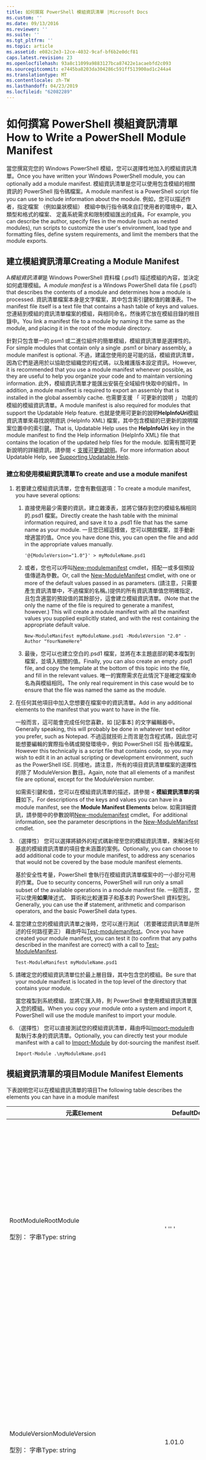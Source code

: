```yaml
---
title: 如何撰寫 PowerShell 模組資訊清單 |Microsoft Docs
ms.custom: ''
ms.date: 09/13/2016
ms.reviewer: ''
ms.suite: ''
ms.tgt_pltfrm: ''
ms.topic: article
ms.assetid: e082c2e3-12ce-4032-9caf-bf6b2e0dcf81
caps.latest.revision: 23
ms.openlocfilehash: 93a8c11099a9883127bca87422e1acaebfd2c093
ms.sourcegitcommit: e7445ba8203da304286c591ff513900ad1c244a4
ms.translationtype: MT
ms.contentlocale: zh-TW
ms.lasthandoff: 04/23/2019
ms.locfileid: "62082289"
---
```

# <a name="how-to-write-a-powershell-module-manifest"></a><span data-ttu-id="fe6ef-102">如何撰寫 PowerShell 模組資訊清單</span><span class="sxs-lookup"><span data-stu-id="fe6ef-102">How to Write a PowerShell Module Manifest</span></span>

<span data-ttu-id="fe6ef-103">當您撰寫完您的 Windows PowerShell 模組，您可以選擇性地加入的模組資訊清單。</span><span class="sxs-lookup"><span data-stu-id="fe6ef-103">Once you have written your Windows PowerShell module, you can optionally add a module manifest.</span></span> <span data-ttu-id="fe6ef-104">模組資訊清單是您可以使用包含模組的相關資訊的 PowerShell 指令碼檔案。</span><span class="sxs-lookup"><span data-stu-id="fe6ef-104">A module manifest is a PowerShell script file you can use to include information about the module.</span></span> <span data-ttu-id="fe6ef-105">例如，您可以描述作者，指定檔案 （例如巢狀模組） 模組中執行指令碼來自訂使用者的環境中，載入類型和格式的檔案、 定義系統需求和限制模組匯出的成員。</span><span class="sxs-lookup"><span data-stu-id="fe6ef-105">For example, you can describe the author, specify files in the module (such as nested modules), run scripts to customize the user's environment, load type and formatting files, define system requirements, and limit the members that the module exports.</span></span>

## <a name="creating-a-module-manifest"></a><span data-ttu-id="fe6ef-106">建立模組資訊清單</span><span class="sxs-lookup"><span data-stu-id="fe6ef-106">Creating a Module Manifest</span></span>

<span data-ttu-id="fe6ef-107">A*模組資訊清單*是 Windows PowerShell 資料檔 (.psd1) 描述模組的內容，並決定如何處理模組。</span><span class="sxs-lookup"><span data-stu-id="fe6ef-107">A *module manifest* is a Windows PowerShell data file (.psd1) that describes the contents of a module and determines how a module is processed.</span></span> <span data-ttu-id="fe6ef-108">資訊清單檔案本身是文字檔案，其中包含索引鍵和值的雜湊表。</span><span class="sxs-lookup"><span data-stu-id="fe6ef-108">The manifest file itself is a text file that contains a hash table of keys and values.</span></span> <span data-ttu-id="fe6ef-109">您連結到模組的資訊清單檔案的模組，與相同命名，然後將它放在模組目錄的根目錄中。</span><span class="sxs-lookup"><span data-stu-id="fe6ef-109">You link a manifest file to a module by naming it the same as the module, and placing it in the root of the module directory.</span></span>

<span data-ttu-id="fe6ef-110">針對只包含單一的.psm1 或二進位組件的簡單模組，模組資訊清單是選擇性的。</span><span class="sxs-lookup"><span data-stu-id="fe6ef-110">For simple modules that contain only a single .psm1 or binary assembly, a module manifest is optional.</span></span> <span data-ttu-id="fe6ef-111">不過，建議您使用的是可能的話，模組資訊清單，因為它們是適用於以協助您組織您的程式碼，以及維護版本設定資訊。</span><span class="sxs-lookup"><span data-stu-id="fe6ef-111">However, it is recommended that you use a module manifest whenever possible, as they are useful to help you organize your code and to maintain versioning information.</span></span> <span data-ttu-id="fe6ef-112">此外，模組資訊清單才能匯出安裝在全域組件快取中的組件。</span><span class="sxs-lookup"><span data-stu-id="fe6ef-112">In addition, a module manifest is required to export an assembly that is installed in the global assembly cache.</span></span> <span data-ttu-id="fe6ef-113">也需要支援 「 可更新的說明 」 功能的模組的模組資訊清單。</span><span class="sxs-lookup"><span data-stu-id="fe6ef-113">A module manifest is also required for modules that support the Updatable Help feature.</span></span> <span data-ttu-id="fe6ef-114">也就是使用可更新的說明**HelpInfoUri**模組資訊清單來尋找說明資訊 (HelpInfo XML) 檔案，其中包含模組的已更新的說明檔案位置中的索引鍵。</span><span class="sxs-lookup"><span data-stu-id="fe6ef-114">That is, Updatable Help uses the **HelpInfoUri** key in the module manifest to find the Help information (HelpInfo XML) file that contains the location of the updated help files for the module.</span></span> <span data-ttu-id="fe6ef-115">如需有關可更新說明的詳細資訊，請參閱 <<c0> [ 支援可更新說明](./supporting-updatable-help.md)。</span><span class="sxs-lookup"><span data-stu-id="fe6ef-115">For more information about Updatable Help, see [Supporting Updatable Help](./supporting-updatable-help.md).</span></span>

### <a name="to-create-and-use-a-module-manifest"></a><span data-ttu-id="fe6ef-116">建立和使用模組資訊清單</span><span class="sxs-lookup"><span data-stu-id="fe6ef-116">To create and use a module manifest</span></span>

1. <span data-ttu-id="fe6ef-117">若要建立模組資訊清單，您會有數個選項：</span><span class="sxs-lookup"><span data-stu-id="fe6ef-117">To create a module manifest, you have several options:</span></span>

   1. <span data-ttu-id="fe6ef-118">直接使用最少需要的資訊，建立雜湊表，並將它儲存到您的模組名稱相同的.psd1 檔案。</span><span class="sxs-lookup"><span data-stu-id="fe6ef-118">Directly create the hash table with the minimal information required, and save it to a .psd1 file that has the same name as your module.</span></span> <span data-ttu-id="fe6ef-119">一旦您已經這樣做，您可以開啟檔案，並手動新增適當的值。</span><span class="sxs-lookup"><span data-stu-id="fe6ef-119">Once you have done this, you can open the file and add in the appropriate values manually.</span></span>

      `'@{ModuleVersion="1.0"}' > myModuleName.psd1`

   2. <span data-ttu-id="fe6ef-120">或者，您也可以呼叫[New-modulemanifest](/powershell/module/Microsoft.PowerShell.Core/New-ModuleManifest) cmdlet，搭配一或多個預設值傳遞為參數。</span><span class="sxs-lookup"><span data-stu-id="fe6ef-120">Or, call the [New-ModuleManifest](/powershell/module/Microsoft.PowerShell.Core/New-ModuleManifest) cmdlet, with one or more of the default values passed in as parameters.</span></span> <span data-ttu-id="fe6ef-121">(請注意，只需要產生資訊清單中，不過檔案的名稱。)提供的所有資訊清單值您明確指定，且包含適當的預設值的其餘部分，這會建立模組資訊清單。</span><span class="sxs-lookup"><span data-stu-id="fe6ef-121">(Note that the only the name of the file is required to generate a manifest, however.) This will create a module manifest with all the manifest values you supplied explicitly stated, and with the rest containing the appropriate default value.</span></span>

      `New-ModuleManifest myModuleName.psd1 -ModuleVersion "2.0" -Author "YourNameHere"`

   3. <span data-ttu-id="fe6ef-122">最後，您可以也建立空白的.psd1 檔案，並將在本主題底部的範本複製到檔案，並填入相關的值。</span><span class="sxs-lookup"><span data-stu-id="fe6ef-122">Finally, you can also create an empty .psd1 file, and copy the template at the bottom of this topic into the file, and fill in the relevant values.</span></span> <span data-ttu-id="fe6ef-123">唯一的實際需求在此情況下是確定檔案命名為與模組相同。</span><span class="sxs-lookup"><span data-stu-id="fe6ef-123">The only real requirement in this case would be to ensure that the file was named the same as the module.</span></span>

2. <span data-ttu-id="fe6ef-124">在任何其他項目中加入您想要在檔案中的資訊清單。</span><span class="sxs-lookup"><span data-stu-id="fe6ef-124">Add in any additional elements to the manifest that you want to have in the file.</span></span>

   <span data-ttu-id="fe6ef-125">一般而言，這可能會完成任何您喜歡，如 [記事本] 的文字編輯器中。</span><span class="sxs-lookup"><span data-stu-id="fe6ef-125">Generally speaking, this will probably be done in whatever text editor you prefer, such as Notepad.</span></span> <span data-ttu-id="fe6ef-126">不過這就技術上而言是包含程式碼，因此您可能想要編輯的實際指令碼或開發環境中，例如 PowerShell ISE 指令碼檔案。</span><span class="sxs-lookup"><span data-stu-id="fe6ef-126">However this technically is a script file that contains code, so you may wish to edit it in an actual scripting or development environment, such as the PowerShell ISE.</span></span> <span data-ttu-id="fe6ef-127">同樣地，請注意，所有的項目資訊清單檔案的選擇性的除了 ModuleVersion 數目。</span><span class="sxs-lookup"><span data-stu-id="fe6ef-127">Again, note that all elements of a manifest file are optional, except for the ModuleVersion number.</span></span>

   <span data-ttu-id="fe6ef-128">如需索引鍵和值，您可以在模組資訊清單的描述，請參閱 <<c0>  **模組資訊清單的項目**如下。</span><span class="sxs-lookup"><span data-stu-id="fe6ef-128">For descriptions of the keys and values you can have in a module manifest, see the **Module Manifest Elements** below.</span></span> <span data-ttu-id="fe6ef-129">如需詳細資訊，請參閱中的參數說明[New-modulemanifest](/powershell/module/Microsoft.PowerShell.Core/New-ModuleManifest) cmdlet。</span><span class="sxs-lookup"><span data-stu-id="fe6ef-129">For additional information, see the parameter descriptions in the  [New-ModuleManifest](/powershell/module/Microsoft.PowerShell.Core/New-ModuleManifest) cmdlet.</span></span>

3. <span data-ttu-id="fe6ef-130">（選擇性） 您可以選擇將額外的程式碼新增至您的模組資訊清單，來解決任何基底的模組資訊清單的項目會未涵蓋的案例。</span><span class="sxs-lookup"><span data-stu-id="fe6ef-130">Optionally, you can choose to add additional code to your module manifest, to address any scenarios that would not be covered by the base module manifest elements.</span></span>

   <span data-ttu-id="fe6ef-131">基於安全性考量，PowerShell 會執行在模組資訊清單檔案中的一小部分可用的作業。</span><span class="sxs-lookup"><span data-stu-id="fe6ef-131">Due to security concerns, PowerShell will run only a small subset of the available operations in a module manifest file.</span></span> <span data-ttu-id="fe6ef-132">一般而言，您可以使用**如果**陳述式、 算術和比較運算子和基本的 PowerShell 資料型別。</span><span class="sxs-lookup"><span data-stu-id="fe6ef-132">Generally, you can use the **if** statement, arithmetic and comparison operators, and the basic PowerShell data types.</span></span>

4. <span data-ttu-id="fe6ef-133">當您建立您的模組資訊清單之後時，您可以進行測試 （若要確認資訊清單是所述的任何路徑更正） 藉由呼叫[Test-modulemanifest](/powershell/module/Microsoft.PowerShell.Core/Test-ModuleManifest)。</span><span class="sxs-lookup"><span data-stu-id="fe6ef-133">Once you have created your module manifest, you can test it (to confirm that any paths described in the manifest are correct) with a call to [Test-ModuleManifest](/powershell/module/Microsoft.PowerShell.Core/Test-ModuleManifest).</span></span>

   `Test-ModuleManifest myModuleName.psd1`

5. <span data-ttu-id="fe6ef-134">請確定您的模組資訊清單位於最上層目錄，其中包含您的模組。</span><span class="sxs-lookup"><span data-stu-id="fe6ef-134">Be sure that your module manifest is located in the top level of the directory that contains your module.</span></span>

   <span data-ttu-id="fe6ef-135">當您複製到系統模組，並將它匯入時，則 PowerShell 會使用模組資訊清單匯入您的模組。</span><span class="sxs-lookup"><span data-stu-id="fe6ef-135">When you copy your module onto a system and import it, PowerShell will use the module manifest to import your module.</span></span>

6. <span data-ttu-id="fe6ef-136">（選擇性） 您可以直接測試您的模組資訊清單，藉由呼叫[Import-module](/powershell/module/Microsoft.PowerShell.Core/Import-Module)由點執行本身的資訊清單。</span><span class="sxs-lookup"><span data-stu-id="fe6ef-136">Optionally, you can directly test your module manifest with a call to [Import-Module](/powershell/module/Microsoft.PowerShell.Core/Import-Module) by dot-sourcing the manifest itself.</span></span>

   `Import-Module .\myModuleName.psd1`

## <a name="module-manifest-elements"></a><span data-ttu-id="fe6ef-137">模組資訊清單的項目</span><span class="sxs-lookup"><span data-stu-id="fe6ef-137">Module Manifest Elements</span></span>

<span data-ttu-id="fe6ef-138">下表說明您可以在模組資訊清單的項目</span><span class="sxs-lookup"><span data-stu-id="fe6ef-138">The following table describes the elements you can have in a module manifest</span></span>

|<span data-ttu-id="fe6ef-139">元素</span><span class="sxs-lookup"><span data-stu-id="fe6ef-139">Element</span></span>|<span data-ttu-id="fe6ef-140">Default</span><span class="sxs-lookup"><span data-stu-id="fe6ef-140">Default</span></span>|<span data-ttu-id="fe6ef-141">描述</span><span class="sxs-lookup"><span data-stu-id="fe6ef-141">Description</span></span>|
|-------------|-------------|-----------------|
|<span data-ttu-id="fe6ef-142">RootModule</span><span class="sxs-lookup"><span data-stu-id="fe6ef-142">RootModule</span></span><br /><br /> <span data-ttu-id="fe6ef-143">型別： 字串</span><span class="sxs-lookup"><span data-stu-id="fe6ef-143">Type: string</span></span>|<span data-ttu-id="fe6ef-144">' '</span><span class="sxs-lookup"><span data-stu-id="fe6ef-144">' '</span></span>|<span data-ttu-id="fe6ef-145">指令碼模組或二進位模組檔案與此資訊清單相關聯。</span><span class="sxs-lookup"><span data-stu-id="fe6ef-145">Script module or binary module file associated with this manifest.</span></span> <span data-ttu-id="fe6ef-146">舊版的 PowerShell 呼叫 ModuleToProcess 的這個項目。</span><span class="sxs-lookup"><span data-stu-id="fe6ef-146">Previous versions of PowerShell called this element the ModuleToProcess.</span></span><br /><br /> <span data-ttu-id="fe6ef-147">可能的根模組的類型可以是空 (這麼做會讓這**Manifest**模組)，指令碼模組的名稱 (.psm1，這樣的處理**指令碼**模組)，或二進位模組 （.exe 或.dll 的名稱這可讓這**二進位**模組)。</span><span class="sxs-lookup"><span data-stu-id="fe6ef-147">Possible types for the root module can be empty (which will make this a **Manifest** module), the name of a script module (.psm1, which makes this a **Script** module), or the name of a binary module (.exe or .dll, which makes this a **Binary** module).</span></span> <span data-ttu-id="fe6ef-148">將模組資訊清單 (.psd1) 或指令碼檔案 (.ps1) 的名稱放在這個項目會導致發生錯誤。</span><span class="sxs-lookup"><span data-stu-id="fe6ef-148">Placing the name of a module manifest (.psd1) or a script file (.ps1) in this element will cause an error to occur.</span></span>|
|<span data-ttu-id="fe6ef-149">ModuleVersion</span><span class="sxs-lookup"><span data-stu-id="fe6ef-149">ModuleVersion</span></span><br /><br /> <span data-ttu-id="fe6ef-150">型別： 字串</span><span class="sxs-lookup"><span data-stu-id="fe6ef-150">Type: string</span></span>|<span data-ttu-id="fe6ef-151">1.0</span><span class="sxs-lookup"><span data-stu-id="fe6ef-151">1.0</span></span>|<span data-ttu-id="fe6ef-152">此模組的版本號碼。</span><span class="sxs-lookup"><span data-stu-id="fe6ef-152">Version number of this module.</span></span> <span data-ttu-id="fe6ef-153">字串必須是可以將轉換成 [System.Version]。</span><span class="sxs-lookup"><span data-stu-id="fe6ef-153">The string must be able to convert to [System.Version].</span></span> <span data-ttu-id="fe6ef-154">也就是 ' #。 #。 #。 #。 #'。</span><span class="sxs-lookup"><span data-stu-id="fe6ef-154">That is, '#.#.#.#.#'.</span></span> <span data-ttu-id="fe6ef-155">`Import-Module` 會載入找到的第一個模組 **$psModulePath**的符合名稱，且至少為最高的 ModuleVersion 為`-MinimumVersion`參數。</span><span class="sxs-lookup"><span data-stu-id="fe6ef-155">`Import-Module` will load the first module it finds on the **$psModulePath** that matches the name, and has at least as high a ModuleVersion, as the `-MinimumVersion` parameter.</span></span> <span data-ttu-id="fe6ef-156">若要匯入特定版本，請使用`-RequiredVersion`參數，而是。</span><span class="sxs-lookup"><span data-stu-id="fe6ef-156">To import a specific version, use the`-RequiredVersion` parameter, instead.</span></span><br /><br /> <span data-ttu-id="fe6ef-157">範例： `ModuleVersion = '1.0'`</span><span class="sxs-lookup"><span data-stu-id="fe6ef-157">Example: `ModuleVersion = '1.0'`</span></span>|
|<span data-ttu-id="fe6ef-158">GUID</span><span class="sxs-lookup"><span data-stu-id="fe6ef-158">GUID</span></span><br /><br /> <span data-ttu-id="fe6ef-159">型別： 字串</span><span class="sxs-lookup"><span data-stu-id="fe6ef-159">Type: string</span></span>|<span data-ttu-id="fe6ef-160">自動產生 GUID</span><span class="sxs-lookup"><span data-stu-id="fe6ef-160">Autogenerated GUID</span></span>|<span data-ttu-id="fe6ef-161">用來唯一識別此模組的識別碼。</span><span class="sxs-lookup"><span data-stu-id="fe6ef-161">ID used to uniquely identify this module.</span></span> <span data-ttu-id="fe6ef-162">請注意，目前無法匯入模組的 GUID。</span><span class="sxs-lookup"><span data-stu-id="fe6ef-162">Note that you cannot currently import a module by GUID.</span></span><br /><br /> <span data-ttu-id="fe6ef-163">範例： `GUID = 'cfc45206-1e49-459d-a8ad-5b571ef94857'`</span><span class="sxs-lookup"><span data-stu-id="fe6ef-163">Example: `GUID = 'cfc45206-1e49-459d-a8ad-5b571ef94857'`</span></span>|
|<span data-ttu-id="fe6ef-164">作者</span><span class="sxs-lookup"><span data-stu-id="fe6ef-164">Author</span></span><br /><br /> <span data-ttu-id="fe6ef-165">型別： 字串</span><span class="sxs-lookup"><span data-stu-id="fe6ef-165">Type: string</span></span>|<span data-ttu-id="fe6ef-166">無</span><span class="sxs-lookup"><span data-stu-id="fe6ef-166">None</span></span>|<span data-ttu-id="fe6ef-167">此模組的作者。</span><span class="sxs-lookup"><span data-stu-id="fe6ef-167">Author of this module.</span></span><br /><br /> <span data-ttu-id="fe6ef-168">範例： `Author = 'AuthorNameHere'`</span><span class="sxs-lookup"><span data-stu-id="fe6ef-168">Example: `Author = 'AuthorNameHere'`</span></span>|
|<span data-ttu-id="fe6ef-169">CompanyName</span><span class="sxs-lookup"><span data-stu-id="fe6ef-169">CompanyName</span></span><br /><br /> <span data-ttu-id="fe6ef-170">型別： 字串</span><span class="sxs-lookup"><span data-stu-id="fe6ef-170">Type: string</span></span>|<span data-ttu-id="fe6ef-171">Unknown</span><span class="sxs-lookup"><span data-stu-id="fe6ef-171">Unknown</span></span>|<span data-ttu-id="fe6ef-172">公司或廠商，此模組。</span><span class="sxs-lookup"><span data-stu-id="fe6ef-172">Company or vendor of this module.</span></span><br /><br /> <span data-ttu-id="fe6ef-173">範例： `CompanyName = 'Fabrikam'`</span><span class="sxs-lookup"><span data-stu-id="fe6ef-173">Example: `CompanyName = 'Fabrikam'`</span></span>|
|<span data-ttu-id="fe6ef-174">著作權</span><span class="sxs-lookup"><span data-stu-id="fe6ef-174">Copyright</span></span><br /><br /> <span data-ttu-id="fe6ef-175">型別： 字串</span><span class="sxs-lookup"><span data-stu-id="fe6ef-175">Type: string</span></span>|<span data-ttu-id="fe6ef-176">（c) [currentYear] [作者]。</span><span class="sxs-lookup"><span data-stu-id="fe6ef-176">(c) [currentYear] [Author].</span></span> <span data-ttu-id="fe6ef-177">著作權所有，並保留一切權利。</span><span class="sxs-lookup"><span data-stu-id="fe6ef-177">All rights reserved.</span></span>|<span data-ttu-id="fe6ef-178">此模組的著作權聲明。</span><span class="sxs-lookup"><span data-stu-id="fe6ef-178">Copyright statement for this module.</span></span><br /><br /> <span data-ttu-id="fe6ef-179">範例： `Copyright = '2016 AuthorName. All rights reserved.'`</span><span class="sxs-lookup"><span data-stu-id="fe6ef-179">Example: `Copyright = '2016 AuthorName. All rights reserved.'`</span></span>|
|<span data-ttu-id="fe6ef-180">描述</span><span class="sxs-lookup"><span data-stu-id="fe6ef-180">Description</span></span><br /><br /> <span data-ttu-id="fe6ef-181">型別： 字串</span><span class="sxs-lookup"><span data-stu-id="fe6ef-181">Type: string</span></span>|<span data-ttu-id="fe6ef-182">' '</span><span class="sxs-lookup"><span data-stu-id="fe6ef-182">' '</span></span>|<span data-ttu-id="fe6ef-183">此模組所提供之功能的描述。</span><span class="sxs-lookup"><span data-stu-id="fe6ef-183">Description of the functionality provided by this module.</span></span><br /><br /> <span data-ttu-id="fe6ef-184">範例： `Description = 'This is a description of a module.'`</span><span class="sxs-lookup"><span data-stu-id="fe6ef-184">Example: `Description = 'This is a description of a module.'`</span></span>|
|<span data-ttu-id="fe6ef-185">PowerShellVersion</span><span class="sxs-lookup"><span data-stu-id="fe6ef-185">PowerShellVersion</span></span><br /><br /> <span data-ttu-id="fe6ef-186">型別： 字串</span><span class="sxs-lookup"><span data-stu-id="fe6ef-186">Type: string</span></span>|<span data-ttu-id="fe6ef-187">' '</span><span class="sxs-lookup"><span data-stu-id="fe6ef-187">' '</span></span>|<span data-ttu-id="fe6ef-188">此模組所需的 Windows PowerShell 引擎的最小版本。</span><span class="sxs-lookup"><span data-stu-id="fe6ef-188">Minimum version of the Windows PowerShell engine required by this module.</span></span> <span data-ttu-id="fe6ef-189">目前有效的值為 1.0、 2.0、 3.0、 4.0 和 5.0。</span><span class="sxs-lookup"><span data-stu-id="fe6ef-189">Current valid values are 1.0, 2.0, 3.0, 4.0, and 5.0.</span></span><br /><br /> <span data-ttu-id="fe6ef-190">範例： `PowerShellVersion = '5.0'`</span><span class="sxs-lookup"><span data-stu-id="fe6ef-190">Example: `PowerShellVersion = '5.0'`</span></span>|
|<span data-ttu-id="fe6ef-191">PowerShellHostName</span><span class="sxs-lookup"><span data-stu-id="fe6ef-191">PowerShellHostName</span></span><br /><br /> <span data-ttu-id="fe6ef-192">型別： 字串</span><span class="sxs-lookup"><span data-stu-id="fe6ef-192">Type: string</span></span>|<span data-ttu-id="fe6ef-193">' '</span><span class="sxs-lookup"><span data-stu-id="fe6ef-193">' '</span></span>|<span data-ttu-id="fe6ef-194">指定 Windows PowerShell 主應用程式所需的模組名稱。</span><span class="sxs-lookup"><span data-stu-id="fe6ef-194">Specifies the name of the Windows PowerShell host that is required by the module.</span></span> <span data-ttu-id="fe6ef-195">這個名稱是由 Windows PowerShell 提供。</span><span class="sxs-lookup"><span data-stu-id="fe6ef-195">This name is provided by Windows PowerShell.</span></span> <span data-ttu-id="fe6ef-196">若要尋找主機程式名稱，在程式中，輸入： `$host.name` 。</span><span class="sxs-lookup"><span data-stu-id="fe6ef-196">To find the name of a host program, in the program, type: `$host.name` .</span></span><br /><br /> <span data-ttu-id="fe6ef-197">範例： `PowerShellHostName = 'Windows PowerShell ISE Host'`</span><span class="sxs-lookup"><span data-stu-id="fe6ef-197">Example: `PowerShellHostName = 'Windows PowerShell ISE Host'`</span></span>|
|<span data-ttu-id="fe6ef-198">PowerShellHostVersion</span><span class="sxs-lookup"><span data-stu-id="fe6ef-198">PowerShellHostVersion</span></span><br /><br /> <span data-ttu-id="fe6ef-199">型別： 字串</span><span class="sxs-lookup"><span data-stu-id="fe6ef-199">Type: string</span></span>|<span data-ttu-id="fe6ef-200">' '</span><span class="sxs-lookup"><span data-stu-id="fe6ef-200">' '</span></span>|<span data-ttu-id="fe6ef-201">此模組所需的 Windows PowerShell 主機的最小版本。</span><span class="sxs-lookup"><span data-stu-id="fe6ef-201">Minimum version of the Windows PowerShell host required by this module.</span></span><br /><br /> <span data-ttu-id="fe6ef-202">範例： `PowerShellHostVersion = '2.0'`</span><span class="sxs-lookup"><span data-stu-id="fe6ef-202">Example: `PowerShellHostVersion = '2.0'`</span></span>|
|<span data-ttu-id="fe6ef-203">DotNetFrameworkVersion</span><span class="sxs-lookup"><span data-stu-id="fe6ef-203">DotNetFrameworkVersion</span></span><br /><br /> <span data-ttu-id="fe6ef-204">型別： 字串</span><span class="sxs-lookup"><span data-stu-id="fe6ef-204">Type: string</span></span>|<span data-ttu-id="fe6ef-205">' '</span><span class="sxs-lookup"><span data-stu-id="fe6ef-205">' '</span></span>|<span data-ttu-id="fe6ef-206">此模組所需的 Microsoft.NET Framework 的最低版本。</span><span class="sxs-lookup"><span data-stu-id="fe6ef-206">Minimum version of Microsoft .NET Framework required by this module.</span></span><br /><br /> <span data-ttu-id="fe6ef-207">範例： `DotNetFrameworkVersion = '3.5'`</span><span class="sxs-lookup"><span data-stu-id="fe6ef-207">Example: `DotNetFrameworkVersion = '3.5'`</span></span>|
|<span data-ttu-id="fe6ef-208">CLRVersion</span><span class="sxs-lookup"><span data-stu-id="fe6ef-208">CLRVersion</span></span><br /><br /> <span data-ttu-id="fe6ef-209">型別： 字串</span><span class="sxs-lookup"><span data-stu-id="fe6ef-209">Type: string</span></span>|<span data-ttu-id="fe6ef-210">' '</span><span class="sxs-lookup"><span data-stu-id="fe6ef-210">' '</span></span>|<span data-ttu-id="fe6ef-211">Common language runtime (CLR) 此模組所需的最小版本。</span><span class="sxs-lookup"><span data-stu-id="fe6ef-211">Minimum version of the common language runtime (CLR) required by this module.</span></span><br /><br /> <span data-ttu-id="fe6ef-212">範例： `CLRVersion = '3.5'`</span><span class="sxs-lookup"><span data-stu-id="fe6ef-212">Example: `CLRVersion = '3.5'`</span></span>|
|<span data-ttu-id="fe6ef-213">ProcessorArchitecture</span><span class="sxs-lookup"><span data-stu-id="fe6ef-213">ProcessorArchitecture</span></span><br /><br /> <span data-ttu-id="fe6ef-214">型別： 字串</span><span class="sxs-lookup"><span data-stu-id="fe6ef-214">Type: string</span></span>|<span data-ttu-id="fe6ef-215">' '</span><span class="sxs-lookup"><span data-stu-id="fe6ef-215">' '</span></span>|<span data-ttu-id="fe6ef-216">處理器架構 （無、 X86，Amd64） 此模組所需。</span><span class="sxs-lookup"><span data-stu-id="fe6ef-216">Processor architecture (None, X86, Amd64) required by this module.</span></span> <span data-ttu-id="fe6ef-217">有效值為 x86、AMD64、IA64 和 None (未知或未指定)。</span><span class="sxs-lookup"><span data-stu-id="fe6ef-217">Valid values are x86, AMD64, IA64, and None (unknown or unspecified).</span></span><br /><br /> <span data-ttu-id="fe6ef-218">範例： `ProcessorArchitecture = 'x86'`</span><span class="sxs-lookup"><span data-stu-id="fe6ef-218">Example: `ProcessorArchitecture = 'x86'`</span></span>|
|<span data-ttu-id="fe6ef-219">RequiredModules</span><span class="sxs-lookup"><span data-stu-id="fe6ef-219">RequiredModules</span></span><br /><br /> <span data-ttu-id="fe6ef-220">類型: [字串 []]</span><span class="sxs-lookup"><span data-stu-id="fe6ef-220">Type: [string[]]</span></span>|<span data-ttu-id="fe6ef-221">@()</span><span class="sxs-lookup"><span data-stu-id="fe6ef-221">@()</span></span>|<span data-ttu-id="fe6ef-222">必須匯入全域環境，再匯入此模組的模組。</span><span class="sxs-lookup"><span data-stu-id="fe6ef-222">Modules that must be imported into the global environment prior to importing this module.</span></span> <span data-ttu-id="fe6ef-223">這會載入列，除非它們已經載入任何模組。</span><span class="sxs-lookup"><span data-stu-id="fe6ef-223">This will load any modules listed unless they have already been loaded.</span></span> <span data-ttu-id="fe6ef-224">（例如，某些模組可能已經載入不同的模組。）。</span><span class="sxs-lookup"><span data-stu-id="fe6ef-224">(For example, some modules may already be loaded by a different module.).</span></span> <span data-ttu-id="fe6ef-225">您也可指定要載入使用的特定版本`RequiredVersion`而非`ModuleVersion`。</span><span class="sxs-lookup"><span data-stu-id="fe6ef-225">It is also possible to specify a specific version to load using `RequiredVersion` rather than `ModuleVersion`.</span></span> <span data-ttu-id="fe6ef-226">當使用`ModuleVersion`會載入指定的版本至少提供的最新版本。</span><span class="sxs-lookup"><span data-stu-id="fe6ef-226">When using `ModuleVersion` it will load the newest version available with a minimum of the version specified.</span></span><br /><br /> <span data-ttu-id="fe6ef-227">範例： `RequiredModules = @(@{ModuleName="myDependentModule"; ModuleVersion="2.0"; Guid="cfc45206-1e49-459d-a8ad-5b571ef94857"})`</span><span class="sxs-lookup"><span data-stu-id="fe6ef-227">Example: `RequiredModules = @(@{ModuleName="myDependentModule"; ModuleVersion="2.0"; Guid="cfc45206-1e49-459d-a8ad-5b571ef94857"})`</span></span><br /><br /> <span data-ttu-id="fe6ef-228">範例： `RequiredModules = @(@{ModuleName="myDependentModule"; RequiredVersion="1.5"; Guid="cfc45206-1e49-459d-a8ad-5b571ef94857"})`</span><span class="sxs-lookup"><span data-stu-id="fe6ef-228">Example: `RequiredModules = @(@{ModuleName="myDependentModule"; RequiredVersion="1.5"; Guid="cfc45206-1e49-459d-a8ad-5b571ef94857"})`</span></span>|
|<span data-ttu-id="fe6ef-229">RequiredAssemblies</span><span class="sxs-lookup"><span data-stu-id="fe6ef-229">RequiredAssemblies</span></span><br /><br /> <span data-ttu-id="fe6ef-230">類型: [字串 []]</span><span class="sxs-lookup"><span data-stu-id="fe6ef-230">Type: [string[]]</span></span>|<span data-ttu-id="fe6ef-231">@()</span><span class="sxs-lookup"><span data-stu-id="fe6ef-231">@()</span></span>|<span data-ttu-id="fe6ef-232">必須先載入才能匯入此模組的組件。</span><span class="sxs-lookup"><span data-stu-id="fe6ef-232">Assemblies that must be loaded prior to importing this module.</span></span><br /><br /> <span data-ttu-id="fe6ef-233">請注意，不同於 RequiredModules，PowerShell 會載入 RequiredAssemblies 是否尚未載入。</span><span class="sxs-lookup"><span data-stu-id="fe6ef-233">Note that unlike RequiredModules, PowerShell will load the RequiredAssemblies if they are not already loaded.</span></span>|
|<span data-ttu-id="fe6ef-234">ScriptsToProcess</span><span class="sxs-lookup"><span data-stu-id="fe6ef-234">ScriptsToProcess</span></span><br /><br /> <span data-ttu-id="fe6ef-235">類型: [字串 []]</span><span class="sxs-lookup"><span data-stu-id="fe6ef-235">Type: [string[]]</span></span>|<span data-ttu-id="fe6ef-236">@()</span><span class="sxs-lookup"><span data-stu-id="fe6ef-236">@()</span></span>|<span data-ttu-id="fe6ef-237">匯入模組時，呼叫端的工作階段狀態中執行的指令碼 (.ps1) 檔案。</span><span class="sxs-lookup"><span data-stu-id="fe6ef-237">Script (.ps1) files that are run in the caller's session state when the module is imported.</span></span> <span data-ttu-id="fe6ef-238">這可能是全域的工作階段狀態，或在巢狀模組，另一個模組的工作階段狀態。</span><span class="sxs-lookup"><span data-stu-id="fe6ef-238">This could be the global session state or, for nested modules, the session state of another module.</span></span> <span data-ttu-id="fe6ef-239">您可以使用這些指令碼來準備環境，您可能會使用登入指令碼一樣。</span><span class="sxs-lookup"><span data-stu-id="fe6ef-239">You can use these scripts to prepare an environment just as you might use a login script.</span></span><br /><br /> <span data-ttu-id="fe6ef-240">載入任何模組資訊清單中列出之前，會執行這些指令碼。</span><span class="sxs-lookup"><span data-stu-id="fe6ef-240">These scripts are run before any of the modules listed in the manifest are loaded.</span></span>|
|<span data-ttu-id="fe6ef-241">TypesToProcess</span><span class="sxs-lookup"><span data-stu-id="fe6ef-241">TypesToProcess</span></span><br /><br /> <span data-ttu-id="fe6ef-242">類型: [物件 []]</span><span class="sxs-lookup"><span data-stu-id="fe6ef-242">Type: [Object[]]</span></span>|<span data-ttu-id="fe6ef-243">@()</span><span class="sxs-lookup"><span data-stu-id="fe6ef-243">@()</span></span>|<span data-ttu-id="fe6ef-244">輸入匯入此模組時要載入的檔案 (.ps1xml)。</span><span class="sxs-lookup"><span data-stu-id="fe6ef-244">Type files (.ps1xml) to be loaded when importing this module.</span></span>|
|<span data-ttu-id="fe6ef-245">FormatsToProcess</span><span class="sxs-lookup"><span data-stu-id="fe6ef-245">FormatsToProcess</span></span><br /><br /> <span data-ttu-id="fe6ef-246">類型: [物件 []]</span><span class="sxs-lookup"><span data-stu-id="fe6ef-246">Type: [Object[]]</span></span>|<span data-ttu-id="fe6ef-247">@()</span><span class="sxs-lookup"><span data-stu-id="fe6ef-247">@()</span></span>|<span data-ttu-id="fe6ef-248">格式匯入此模組時要載入的檔案 (.ps1xml)。</span><span class="sxs-lookup"><span data-stu-id="fe6ef-248">Format files (.ps1xml) to be loaded when importing this module.</span></span>|
|<span data-ttu-id="fe6ef-249">NestedModules</span><span class="sxs-lookup"><span data-stu-id="fe6ef-249">NestedModules</span></span><br /><br /> <span data-ttu-id="fe6ef-250">類型: [物件 []]</span><span class="sxs-lookup"><span data-stu-id="fe6ef-250">Type: [Object[]]</span></span>|<span data-ttu-id="fe6ef-251">@()</span><span class="sxs-lookup"><span data-stu-id="fe6ef-251">@()</span></span>|<span data-ttu-id="fe6ef-252">要作為巢狀模組的 RootModule/ModuleToProcess 中指定的模組匯入模組。</span><span class="sxs-lookup"><span data-stu-id="fe6ef-252">Modules to import as nested modules of the module specified in RootModule/ModuleToProcess.</span></span><br /><br /> <span data-ttu-id="fe6ef-253">將模組名稱新增至這個項目是類似於呼叫`Import-Module`從您的指令碼或組件程式碼。</span><span class="sxs-lookup"><span data-stu-id="fe6ef-253">Adding a module name to this element is similar to calling `Import-Module` from within your script or assembly code.</span></span> <span data-ttu-id="fe6ef-254">主要差異是您更輕鬆地查看哪些要載入這裡資訊清單檔中。</span><span class="sxs-lookup"><span data-stu-id="fe6ef-254">The main difference is that it's easier to see what you are loading here in the manifest file.</span></span> <span data-ttu-id="fe6ef-255">此外，以下載入模組時，您將尚未有載入實際的模組。</span><span class="sxs-lookup"><span data-stu-id="fe6ef-255">Also, if a module fails to load here, you will not yet have loaded your actual module.</span></span><br /><br /> <span data-ttu-id="fe6ef-256">除了其他模組中，您可能也會載入此處的指令碼 (.ps1) 檔案。</span><span class="sxs-lookup"><span data-stu-id="fe6ef-256">In addition to other modules, you may also load script (.ps1) files here.</span></span> <span data-ttu-id="fe6ef-257">這些檔案會在根模組的內容中執行。</span><span class="sxs-lookup"><span data-stu-id="fe6ef-257">These files will execute in the context of the root module.</span></span> <span data-ttu-id="fe6ef-258">（這相當於來源中的根模組的指令碼的點。）</span><span class="sxs-lookup"><span data-stu-id="fe6ef-258">(This is equivalent to dot sourcing the script in your root module.)</span></span>|
|<span data-ttu-id="fe6ef-259">FunctionsToExport</span><span class="sxs-lookup"><span data-stu-id="fe6ef-259">FunctionsToExport</span></span><br /><br /> <span data-ttu-id="fe6ef-260">輸入：String</span><span class="sxs-lookup"><span data-stu-id="fe6ef-260">Type: String</span></span>|<span data-ttu-id="fe6ef-261">'\*'</span><span class="sxs-lookup"><span data-stu-id="fe6ef-261">'\*'</span></span>|<span data-ttu-id="fe6ef-262">指定模組匯出 （允許字元的萬用字元） 的函式，呼叫端的工作階段狀態。</span><span class="sxs-lookup"><span data-stu-id="fe6ef-262">Specifies the functions that the module exports (wildcard characters are permitted) to the caller's session state.</span></span> <span data-ttu-id="fe6ef-263">根據預設，會匯出所有函式。</span><span class="sxs-lookup"><span data-stu-id="fe6ef-263">By default, all functions are exported.</span></span> <span data-ttu-id="fe6ef-264">您可以使用此金鑰來限制模組匯出的函式。</span><span class="sxs-lookup"><span data-stu-id="fe6ef-264">You can use this key to restrict the functions that are exported by the module.</span></span><br /><br /> <span data-ttu-id="fe6ef-265">呼叫者工作階段狀態可以是全域的工作階段狀態，或在巢狀模組，另一個模組的工作階段狀態。</span><span class="sxs-lookup"><span data-stu-id="fe6ef-265">The caller's session state can be the global session state or, for nested modules, the session state of another module.</span></span> <span data-ttu-id="fe6ef-266">當鏈結巢狀的模組，所有巢狀模組所匯出的函式會匯出全域工作階段狀態，除非使用 FunctionsToExport 金鑰鏈結中的模組會限制的函式。</span><span class="sxs-lookup"><span data-stu-id="fe6ef-266">When chaining nested modules, all functions that are exported by a nested module will be exported to the global session state unless a module in the chain restricts the function by using the FunctionsToExport key.</span></span><br /><br /> <span data-ttu-id="fe6ef-267">如果資訊清單也會匯出函式的別名，此金鑰可以移除 AliasesToExport 機碼中的函式會列出其別名，但此機碼不能加入清單的函式的別名。</span><span class="sxs-lookup"><span data-stu-id="fe6ef-267">If the manifest also exports aliases for the functions, this key can remove functions whose aliases are listed in the AliasesToExport key, but this key cannot add function aliases to the list.</span></span>|
|<span data-ttu-id="fe6ef-268">CmdletsToExport</span><span class="sxs-lookup"><span data-stu-id="fe6ef-268">CmdletsToExport</span></span><br /><br /> <span data-ttu-id="fe6ef-269">輸入：String</span><span class="sxs-lookup"><span data-stu-id="fe6ef-269">Type: String</span></span>|<span data-ttu-id="fe6ef-270">'\*'</span><span class="sxs-lookup"><span data-stu-id="fe6ef-270">'\*'</span></span>|<span data-ttu-id="fe6ef-271">指定模組匯出 （允許字元的萬用字元） 的 cmdlet。</span><span class="sxs-lookup"><span data-stu-id="fe6ef-271">Specifies the cmdlets that the module exports (wildcard characters are permitted).</span></span> <span data-ttu-id="fe6ef-272">根據預設，會匯出所有的 cmdlet。</span><span class="sxs-lookup"><span data-stu-id="fe6ef-272">By default, all cmdlets are exported.</span></span> <span data-ttu-id="fe6ef-273">您可以使用此金鑰來限制模組匯出的 cmdlet。</span><span class="sxs-lookup"><span data-stu-id="fe6ef-273">You can use this key to restrict the cmdlets that are exported by the module.</span></span><br /><br /> <span data-ttu-id="fe6ef-274">呼叫者工作階段狀態可以是全域的工作階段狀態，或在巢狀模組，另一個模組的工作階段狀態。</span><span class="sxs-lookup"><span data-stu-id="fe6ef-274">The caller's session state can be the global session state or, for nested modules, the session state of another module.</span></span> <span data-ttu-id="fe6ef-275">時您會將巢狀的模組的鏈結，巢狀模組所匯出的所有 cmdlet 會最終都匯出全域工作階段狀態除非鏈結中的模組會限制使用 CmdletsToExport 金鑰的 cmdlet。</span><span class="sxs-lookup"><span data-stu-id="fe6ef-275">When you are chaining nested modules, all cmdlets that are exported by a nested module will be ultimately exported to the global session state unless a module in the chain restricts the cmdlet by using the CmdletsToExport key.</span></span><br /><br /> <span data-ttu-id="fe6ef-276">如果資訊清單也會匯出別名的 cmdlet，此金鑰可以移除 AliasesToExport 機碼中的 cmdlet 會列出其別名，但這個機碼無法將 cmdlet 別名加入至清單。</span><span class="sxs-lookup"><span data-stu-id="fe6ef-276">If the manifest also exports aliases for the cmdlets, this key can remove cmdlets whose aliases are listed in the AliasesToExport key, but this key cannot add cmdlet aliases to the list.</span></span>|
|<span data-ttu-id="fe6ef-277">VariablesToExport</span><span class="sxs-lookup"><span data-stu-id="fe6ef-277">VariablesToExport</span></span><br /><br /> <span data-ttu-id="fe6ef-278">輸入：String</span><span class="sxs-lookup"><span data-stu-id="fe6ef-278">Type: String</span></span>|<span data-ttu-id="fe6ef-279">'\*'</span><span class="sxs-lookup"><span data-stu-id="fe6ef-279">'\*'</span></span>|<span data-ttu-id="fe6ef-280">指定呼叫端的工作階段狀態模組匯出 （允許字元的萬用字元） 的變數。</span><span class="sxs-lookup"><span data-stu-id="fe6ef-280">Specifies the variables that the module exports (wildcard characters are permitted) to the caller's session state.</span></span> <span data-ttu-id="fe6ef-281">根據預設，會匯出所有的變數。</span><span class="sxs-lookup"><span data-stu-id="fe6ef-281">By default, all variables are exported.</span></span> <span data-ttu-id="fe6ef-282">您可以使用此金鑰來限制模組匯出的變數。</span><span class="sxs-lookup"><span data-stu-id="fe6ef-282">You can use this key to restrict the variables that are exported by the module.</span></span><br /><br /> <span data-ttu-id="fe6ef-283">呼叫者工作階段狀態可以是全域的工作階段狀態，或在巢狀模組，另一個模組的工作階段狀態。</span><span class="sxs-lookup"><span data-stu-id="fe6ef-283">The caller's session state can be the global session state or, for nested modules, the session state of another module.</span></span> <span data-ttu-id="fe6ef-284">當您鏈結巢狀的模組時，巢狀模組所匯出的所有變數會都匯出全域工作階段狀態，除非鏈結中的模組使用 VariablesToExport 金鑰限制變數。</span><span class="sxs-lookup"><span data-stu-id="fe6ef-284">When you are chaining nested modules, all variables that are exported by a nested module will be exported to the global session state unless a module in the chain restricts the variable by using the VariablesToExport key.</span></span><br /><br /> <span data-ttu-id="fe6ef-285">如果資訊清單也會匯出別名的變數，此金鑰可以 AliasesToExport 索引鍵中移除列出其別名的變數，但這個機碼不能將變數的別名新增到清單。</span><span class="sxs-lookup"><span data-stu-id="fe6ef-285">If the manifest also exports aliases for the variables, this key can remove variables whose aliases are listed in the AliasesToExport key, but this key cannot add variable aliases to the list.</span></span>|
|<span data-ttu-id="fe6ef-286">AliasesToExport</span><span class="sxs-lookup"><span data-stu-id="fe6ef-286">AliasesToExport</span></span><br /><br /> <span data-ttu-id="fe6ef-287">輸入：String</span><span class="sxs-lookup"><span data-stu-id="fe6ef-287">Type: String</span></span>|<span data-ttu-id="fe6ef-288">'\*'</span><span class="sxs-lookup"><span data-stu-id="fe6ef-288">'\*'</span></span>|<span data-ttu-id="fe6ef-289">指定呼叫端的工作階段狀態模組匯出 （允許字元的萬用字元） 的別名。</span><span class="sxs-lookup"><span data-stu-id="fe6ef-289">Specifies the aliases that the module exports (wildcard characters are permitted) to the caller's session state.</span></span> <span data-ttu-id="fe6ef-290">根據預設，會匯出所有的別名。</span><span class="sxs-lookup"><span data-stu-id="fe6ef-290">By default, all aliases are exported.</span></span> <span data-ttu-id="fe6ef-291">您可以使用此金鑰來限制模組匯出的別名。</span><span class="sxs-lookup"><span data-stu-id="fe6ef-291">You can use this key to restrict the aliases that are exported by the module.</span></span><br /><br /> <span data-ttu-id="fe6ef-292">呼叫者工作階段狀態可以是全域的工作階段狀態，或在巢狀模組，另一個模組的工作階段狀態。</span><span class="sxs-lookup"><span data-stu-id="fe6ef-292">The caller's session state can be the global session state or, for nested modules, the session state of another module.</span></span> <span data-ttu-id="fe6ef-293">時您會將巢狀的模組的鏈結，巢狀模組所匯出的所有別名會最終都匯出全域工作階段狀態除非鏈結中的模組會限制使用 AliasesToExport 索引鍵的別名。</span><span class="sxs-lookup"><span data-stu-id="fe6ef-293">When you are chaining nested modules, all aliases that are exported by a nested module will be ultimately exported to the global session state unless a module in the chain restricts the alias by using the AliasesToExport key.</span></span>|
|<span data-ttu-id="fe6ef-294">ModuleList</span><span class="sxs-lookup"><span data-stu-id="fe6ef-294">ModuleList</span></span><br /><br /> <span data-ttu-id="fe6ef-295">類型: [字串 []]</span><span class="sxs-lookup"><span data-stu-id="fe6ef-295">Type: [string[]]</span></span>|<span data-ttu-id="fe6ef-296">@()</span><span class="sxs-lookup"><span data-stu-id="fe6ef-296">@()</span></span>|<span data-ttu-id="fe6ef-297">指定此模組會封裝的所有模組。</span><span class="sxs-lookup"><span data-stu-id="fe6ef-297">Specifies all the modules that are packaged with this module.</span></span> <span data-ttu-id="fe6ef-298">這些模組可以依名稱 （以逗號分隔字串） 或雜湊表輸入模組名稱和 GUID 的索引鍵。</span><span class="sxs-lookup"><span data-stu-id="fe6ef-298">These modules can be entered by name (a comma-separated string) or as a hash table with ModuleName and GUID keys.</span></span> <span data-ttu-id="fe6ef-299">雜湊表也可以有選擇性的 ModuleVersion 索引鍵。</span><span class="sxs-lookup"><span data-stu-id="fe6ef-299">The hash table can also have an optional ModuleVersion key.</span></span> <span data-ttu-id="fe6ef-300">ModuleList 索引鍵被設計來做為模組詳細目錄。</span><span class="sxs-lookup"><span data-stu-id="fe6ef-300">The ModuleList key is designed to act as a module inventory.</span></span> <span data-ttu-id="fe6ef-301">這些模組不會自動處理。</span><span class="sxs-lookup"><span data-stu-id="fe6ef-301">These modules are not automatically processed.</span></span>|
|<span data-ttu-id="fe6ef-302">檔案清單</span><span class="sxs-lookup"><span data-stu-id="fe6ef-302">FileList</span></span><br /><br /> <span data-ttu-id="fe6ef-303">類型: [字串 []]</span><span class="sxs-lookup"><span data-stu-id="fe6ef-303">Type: [string[]]</span></span>|<span data-ttu-id="fe6ef-304">@()</span><span class="sxs-lookup"><span data-stu-id="fe6ef-304">@()</span></span>|<span data-ttu-id="fe6ef-305">此模組所隨附的所有檔案的清單。</span><span class="sxs-lookup"><span data-stu-id="fe6ef-305">List of all files packaged with this module.</span></span> <span data-ttu-id="fe6ef-306">為 ModuleList，FileList 可以協助您為 [清查] 清單中，與否則不會處理。</span><span class="sxs-lookup"><span data-stu-id="fe6ef-306">As with ModuleList, FileList is to assist you as an inventory list, and is not otherwise processed.</span></span>|
|<span data-ttu-id="fe6ef-307">PrivateData</span><span class="sxs-lookup"><span data-stu-id="fe6ef-307">PrivateData</span></span><br /><br /> <span data-ttu-id="fe6ef-308">類型: [object]</span><span class="sxs-lookup"><span data-stu-id="fe6ef-308">Type: [object]</span></span>|<span data-ttu-id="fe6ef-309">' '</span><span class="sxs-lookup"><span data-stu-id="fe6ef-309">' '</span></span>|<span data-ttu-id="fe6ef-310">指定要傳遞至根模組的 RootModule/ModuleToProcess 索引鍵所指定的任何私用資料。</span><span class="sxs-lookup"><span data-stu-id="fe6ef-310">Specifies any private data that needs to be passed to the root module specified by the RootModule/ModuleToProcess key.</span></span>|
|<span data-ttu-id="fe6ef-311">HelpInfoURI</span><span class="sxs-lookup"><span data-stu-id="fe6ef-311">HelpInfoURI</span></span><br /><br /> <span data-ttu-id="fe6ef-312">型別： 字串</span><span class="sxs-lookup"><span data-stu-id="fe6ef-312">Type: string</span></span>|<span data-ttu-id="fe6ef-313">' '</span><span class="sxs-lookup"><span data-stu-id="fe6ef-313">' '</span></span>|<span data-ttu-id="fe6ef-314">此模組 HelpInfo URI。</span><span class="sxs-lookup"><span data-stu-id="fe6ef-314">HelpInfo URI of this module.</span></span>|
|<span data-ttu-id="fe6ef-315">DefaultCommandPrefix</span><span class="sxs-lookup"><span data-stu-id="fe6ef-315">DefaultCommandPrefix</span></span><br /><br /> <span data-ttu-id="fe6ef-316">型別： 字串</span><span class="sxs-lookup"><span data-stu-id="fe6ef-316">Type: string</span></span>|<span data-ttu-id="fe6ef-317">' '</span><span class="sxs-lookup"><span data-stu-id="fe6ef-317">' '</span></span>|<span data-ttu-id="fe6ef-318">此模組中，匯出命令的預設前置詞。</span><span class="sxs-lookup"><span data-stu-id="fe6ef-318">Default prefix for commands exported from this module.</span></span> <span data-ttu-id="fe6ef-319">覆寫預設前置詞使用`Import-Module`-前置詞。</span><span class="sxs-lookup"><span data-stu-id="fe6ef-319">Override the default prefix using `Import-Module` -Prefix.</span></span>|

## <a name="sample-module-manifest"></a><span data-ttu-id="fe6ef-320">範例模組資訊清單</span><span class="sxs-lookup"><span data-stu-id="fe6ef-320">Sample Module Manifest</span></span>

<span data-ttu-id="fe6ef-321">下列範例模組資訊清單會顯示模組資訊清單中的索引鍵和預設值。</span><span class="sxs-lookup"><span data-stu-id="fe6ef-321">The following sample module manifest shows the keys and default values in a module manifest.</span></span> <span data-ttu-id="fe6ef-322">此範例中，利用建立`New-ModuleManifest`指令程式在 Windows PowerShell 3.0。</span><span class="sxs-lookup"><span data-stu-id="fe6ef-322">This example was created by using the `New-ModuleManifest` cmdlet in Windows PowerShell 3.0.</span></span> <span data-ttu-id="fe6ef-323">在建立多個模組時，您可以使用這個指令程式來建立可修改不同的模組資訊清單範本。</span><span class="sxs-lookup"><span data-stu-id="fe6ef-323">When creating multiple modules, you can use this cmdlet to create a manifest template that can then be modified for different modules.</span></span>

```powershell
#
# Module manifest for module 'myManifest'
#
# Generated by: User01
#
# Generated on: 1/24/2012
#

@{

# Script module or binary module file associated with this manifest
#RootModule = ''

# Version number of this module.
ModuleVersion = '1.0'

# ID used to uniquely identify this module
GUID = 'd0a9150d-b6a4-4b17-a325-e3a24fed0aa9'

# Author of this module
Author = 'User01'

# Company or vendor of this module
CompanyName = 'Unknown'

# Copyright statement for this module
Copyright = '(c) 2012 User01. All rights reserved.'

# Description of the functionality provided by this module
# Description = ''

# Minimum version of the Windows PowerShell engine required by this module
# PowerShellVersion = ''

# Name of the Windows PowerShell host required by this module
# PowerShellHostName = ''

# Minimum version of the Windows PowerShell host required by this module
# PowerShellHostVersion = ''

# Minimum version of the .NET Framework required by this module
# DotNetFrameworkVersion = ''

# Minimum version of the common language runtime (CLR) required by this module
# CLRVersion = ''

# Processor architecture (None, X86, Amd64) required by this module
# ProcessorArchitecture = ''

# Modules that must be imported into the global environment prior to importing this module
# RequiredModules = @()

# Assemblies that must be loaded prior to importing this module
# RequiredAssemblies = @()

# Script files (.ps1) that are run in the caller's environment prior to importing this module
# ScriptsToProcess = @()

# Type files (.ps1xml) to be loaded when importing this module
# TypesToProcess = @()

# Format files (.ps1xml) to be loaded when importing this module
# FormatsToProcess = @()

# Modules to import as nested modules of the module specified in RootModule/ModuleToProcess
# NestedModules = @()

# Functions to export from this module
FunctionsToExport = '*'

# Cmdlets to export from this module
CmdletsToExport = '*'

# Variables to export from this module
VariablesToExport = '*'

# Aliases to export from this module
AliasesToExport = '*'

# List of all modules packaged with this module
# ModuleList = @()

# List of all files packaged with this module
# FileList = @()

# Private data to pass to the module specified in RootModule/ModuleToProcess
# PrivateData = ''

# HelpInfo URI of this module
# HelpInfoURI = ''

# Default prefix for commands exported from this module. Override the default prefix using Import-Module -Prefix.
# DefaultCommandPrefix = ''

}

```

## <a name="see-also"></a><span data-ttu-id="fe6ef-324">另請參閱</span><span class="sxs-lookup"><span data-stu-id="fe6ef-324">See Also</span></span>

[<span data-ttu-id="fe6ef-325">撰寫 Windows PowerShell 模組</span><span class="sxs-lookup"><span data-stu-id="fe6ef-325">Writing a Windows PowerShell Module</span></span>](./writing-a-windows-powershell-module.md)
